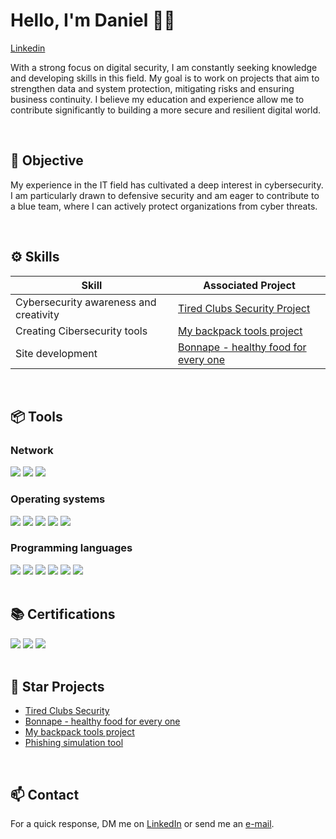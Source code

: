# Hello, I'm Daniel 👋🏻
<a href="https://www.linkedin.com/in/daniel-pedrozo/">Linkedin</a>


With a strong focus on digital security, I am constantly seeking knowledge and developing skills in this field. My goal is to work on projects that aim to strengthen data and system protection, mitigating risks and ensuring business continuity. I believe my education and experience allow me to contribute significantly to building a more secure and resilient digital world.

</br>

## 🎯 Objective

My experience in the IT field has cultivated a deep interest in cybersecurity. I am particularly drawn to defensive security and am eager to contribute to a blue team, where I can actively protect organizations from cyber threats.

</br>

## ⚙️ Skills


| Skill                                         | Associated Project         |
|-----------------------------------------------|----------------------------|
| Cybersecurity awareness and creativity         | <a href="https://link-tree-tcs.vercel.app/">Tired Clubs Security Project</a>|
| Creating Cibersecurity tools | <a href="https://github.com/daniel-pedrozo/My-backpack-tools"> My backpack tools project</a> |
| Site development | <a href="https://bonnapes-tcc.vercel.app/home" >Bonnape - healthy food for every one</a> |


</br>

## 📦 Tools


### **Network**
<div>
    <img src="https://img.shields.io/badge/-Wireshark-1679A7?&style=for-the-badge&logo=Wireshark&logoColor=white" />
    <img src="https://img.shields.io/badge/-Nmap-F7E018?&style=for-the-badge&logo=Nmap&logoColor=white" />
    <img src="https://img.shields.io/badge/-Cisco%20%20Packet%20Tracer-007ACC?&style=for-the-badge&logo=Cisco&logoColor=white" />

</div>

### **Operating systems**
<div>
    <img src="https://img.shields.io/badge/Linux-FCC624?logo=linux&logoColor=black" />
    <img src="https://img.shields.io/badge/Manjaro-35BF5C?logo=manjaro&logoColor=fff" />
    <img src="https://img.shields.io/badge/Ubuntu-E95420?logo=ubuntu&logoColor=white" />
    <img src="https://img.shields.io/badge/Kali%20Linux-557C94?logo=kalilinux&logoColor=fff" />
    <img src="https://custom-icon-badges.demolab.com/badge/Windows-0078D6?logo=windows11&logoColor=white" />
 
</div>

### **Programming languages**
<div>
    <img src="https://img.shields.io/badge/-Python-3670A0?&style=for-the-badge&logo=python&logoColor=ffdd54" />
    <img src="https://img.shields.io/badge/-Bash-4EAA25?&style=for-the-badge&logo=gnuBash&logoColor=white" />
    <img src="https://img.shields.io/badge/-JavaScript-F7DF1E?&style=for-the-badge&logo=javascript&logoColor=ffcc00" />
    <img src="https://img.shields.io/badge/-HTML-E34C26?&style=for-the-badge" />
    <img src="https://img.shields.io/badge/-SQL-007DBF?logo=database&style=for-the-badge" />
    <img src="https://img.shields.io/badge/-Java-007396?logo=java&style=for-the-badge" />
</div>

</br>

## 📚 Certifications
<div>
    <img src="https://img.shields.io/badge/-CCNA1-007ACC?logo=Cisco&logoColor=white" />
    <img src="https://img.shields.io/badge/-Network%20Security%20(Cisco)-0277BD?logo=Cisco&logoColor=white" />
    <img src="https://img.shields.io/badge/-Endpoint%20Security%20(Cisco)-4C1A88?logo=Cisco&logoColor=white" />
 
</div>

</br>

## 📁 Star Projects
- <a href="https://link-tree-tcs.vercel.app/" >Tired Clubs Security</a>
- <a href="https://bonnapes-tcc.vercel.app/home" >Bonnape - healthy food for every one</a>
- <a href="https://github.com/daniel-pedrozo/My-backpack-tools"> My backpack tools project</a>
- <a href="https://github.com/daniel-pedrozo/My-backpack-tools/tree/main/backpack/phishing-site"> Phishing simulation tool</a>

</br>

## 📫 Contact
For a quick response, DM me on [LinkedIn](https://www.linkedin.com/in/daniel-pedrozo/) or send me an [e-mail](mailto:daniel.pedrozo8266@gmail.com).

